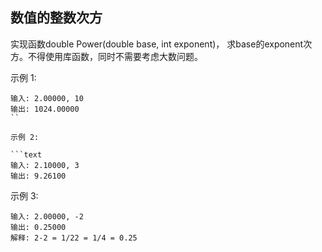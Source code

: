 ## 数值的整数次方
实现函数double Power(double base, int exponent)，
求base的exponent次方。不得使用库函数，同时不需要考虑大数问题。

 

示例 1:

```text
输入: 2.00000, 10
输出: 1024.00000
``

示例 2:

```text
输入: 2.10000, 3
输出: 9.26100
```

示例 3:

```text
输入: 2.00000, -2
输出: 0.25000
解释: 2-2 = 1/22 = 1/4 = 0.25
```